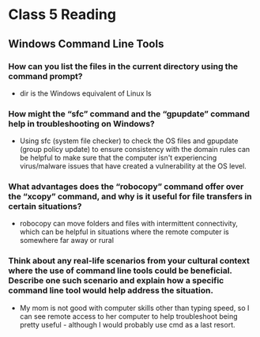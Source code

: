 # Class 5 Reading
## Windows Command Line Tools

### How can you list the files in the current directory using the command prompt?
   - dir is the Windows equivalent of Linux ls

### How might the “sfc” command and the “gpupdate” command help in troubleshooting on Windows?
   - Using sfc (system file checker) to check the OS files and gpupdate (group policy update) to ensure consistency with the domain rules can be helpful to make sure that the computer isn't experiencing virus/malware issues that have created a vulnerability at the OS level.
     
### What advantages does the “robocopy” command offer over the “xcopy” command, and why is it useful for file transfers in certain situations?
   - robocopy can move folders and files with intermittent connectivity, which can be helpful in situations where the remote computer is somewhere far away or rural

### Think about any real-life scenarios from your cultural context where the use of command line tools could be beneficial. Describe one such scenario and explain how a specific command line tool would help address the situation.
   - My mom is not good with computer skills other than typing speed, so I can see remote access to her computer to help troubleshoot being pretty useful - although I would probably use cmd as a last resort.
